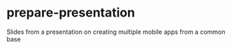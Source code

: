 # prepare-presentation
Slides from a presentation on creating multiple mobile apps from a common base
